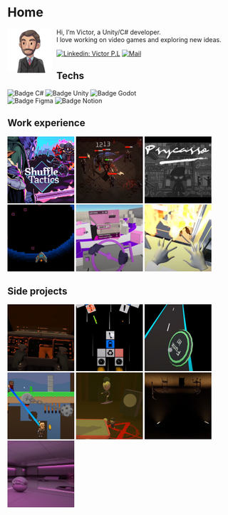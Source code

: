 # Home

<img align="left" width="100" height="100" style="padding-right: 10px" src="Media/Profil.png" alt="drawing"/>

Hi, I’m Victor, a Unity/C# developer.  
I love working on video games and exploring new ideas.

[![Linkedin: Victor P.L](https://img.shields.io/badge/LinkedIn-0077B5?style=for-the-badge&logo=linkedin&logoColor=white)](https://www.linkedin.com/in/victor-pl)
[![Mail](https://img.shields.io/badge/Gmail-D14836?style=for-the-badge&logo=gmail&logoColor=white)](mailto:victor.pr.liu@gmail.com)





## Techs

![Badge C#](https://img.shields.io/badge/C%23-239120?style=for-the-badge&logo=csharp&logoColor=white)
![Badge Unity](https://img.shields.io/badge/Unity-100000?style=for-the-badge&logo=unity&logoColor=white)
![Badge Godot](https://img.shields.io/badge/Godot-478CBF?style=for-the-badge&logo=GodotEngine&logoColor=white)  
![Badge Figma](https://img.shields.io/badge/Figma-F24E1E?style=for-the-badge&logo=figma&logoColor=white)
![Badge Notion](https://img.shields.io/badge/Notion-000000?style=for-the-badge&logo=notion&logoColor=white)

## Work experience

[<img src="Media/Shuffle Tactics.png" alt="Shuffle Tactics" width="150" height="150"/>](Work/Shuffle%20Tactics.md)
[<img src="Media/66%20Demons%20!.png" alt="66 Demons" width="150" height="150"/>](Work/66%20Demons%20!.md)
[<img src="Media/Psycasso.png" alt="Psycasso" width="150" height="150"/>](Work/Psycasso.md)
[<img src="Media/MiniGames.png" alt="Interhaptics Mini-games" width="150" height="150"/>](Work/Interhaptics%20Mini-games.md)
[<img src="Media/HapticDemonstrator.png" alt="Interhaptics HUB" width="150" height="150"/>](Work/Interhaptics%20HUB.md)
[<img src="Media/Demonstrator.png" alt="drawing" width="150" height="150"/>](Work/Shuffle%20Tactics.md)

## Side projects

[<img src="Media/VR%20spaceship%20simulator.png" alt="drawing" width="150" height="150"/>](Work/Shuffle%20Tactics.md)
[<img src="Media/2D%20blocks%20space%20shooter.png" alt="drawing" width="150" height="150"/>](Work/66%20Demons%20!.md)
[<img src="Media/Mobile%20skateboarding%20mechanics.png" alt="drawing" width="150" height="150"/>](Work/Shuffle%20Tactics.md)
[<img src="Media/Rope%20asymmetric%20gameplay.png" alt="drawing" width="150" height="150"/>](Work/Shuffle%20Tactics.md)
[<img src="Media/Live%20Dive%20Repeat.png" alt="drawing" width="150" height="150"/>](Work/Shuffle%20Tactics.md)
[<img src="Media/About%20horror%20ambience.png" alt="drawing" width="150" height="150"/>](Work/Shuffle%20Tactics.md)
[<img src="Media/About%20reflections.png" alt="drawing" width="150" height="150"/>](Work/Shuffle%20Tactics.md)


